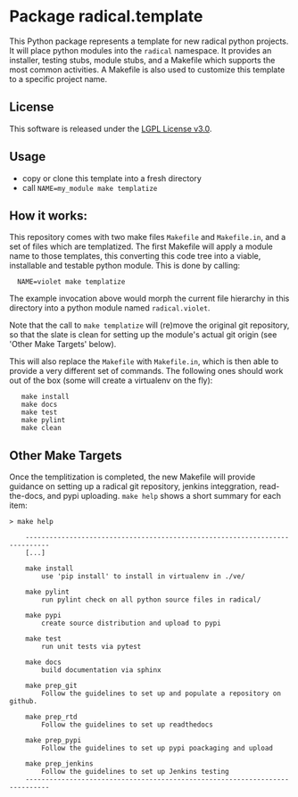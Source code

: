 
Package radical.template
========================

This Python package represents a template for new radical python projects.  It
will place python modules into the `radical` namespace.  It provides an
installer, testing stubs, module stubs, and a Makefile which supports the most
common activities.   A Makefile is also used to customize this template to
a specific project name.


License
-------

This software is released under the 
[LGPL License v3.0](http://opensource.org/licenses/LGPL-3.0).


Usage
-----

* copy or clone this template into a fresh directory
* call `NAME=my_module make templatize`


How it works:
-------------

This repository comes with two make files `Makefile` and `Makefile.in`, and
a set of files which are templatized.  The first Makefile will apply a module
name to those templates, this converting this code tree into a viable,
installable and testable python module.  This is done by calling:

```
  NAME=violet make templatize
```

The example invocation above would morph the current file hierarchy in this
directory into a python module named `radical.violet`.

Note that the call to `make templatize` will (re)move the original git
repository, so that the slate is clean for setting up the module's actual git
origin (see 'Other Make Targets' below).

This will also replace the `Makefile` with `Makefile.in`, which is then able to
provide a very different set of commands.  The following ones should work out of
the box (some will create a virtualenv on the fly):

```
   make install
   make docs
   make test
   make pylint
   make clean
```


Other Make Targets
------------------

Once the templitization is completed, the new Makefile will provide guidance on
setting up a radical git repository, jenkins integgration, read-the-docs, and
pypi uploading. `make help` shows a short summary for each item:

```
> make help

    ----------------------------------------------------------------------------
    [...]

    make install
        use 'pip install' to install in virtualenv in ./ve/

    make pylint
        run pylint check on all python source files in radical/

    make pypi
        create source distribution and upload to pypi

    make test
        run unit tests via pytest

    make docs
        build documentation via sphinx

    make prep_git
        Follow the guidelines to set up and populate a repository on github.

    make prep_rtd
        Follow the guidelines to set up readthedocs

    make prep_pypi
        Follow the guidelines to set up pypi poackaging and upload

    make prep_jenkins
        Follow the guidelines to set up Jenkins testing
    ----------------------------------------------------------------------------
```

